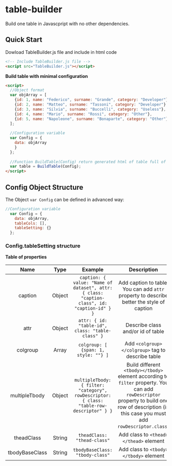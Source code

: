 # table-builder
Build one table in Javascpript with no other dependencies.

## Quick Start
Dowload TableBuilder.js file and include in html code

```html
<!-- Include TableBuilder.js file -->
<script src="TableBuilder.js"></script>
```

**Build table with minimal configuration**

```html
<script>
  //Object format
  var objArray = [
    {id: 1, name: "Federico", surname: "Grande", category: "Developer"}, 
    {id: 2, name: "Matteo", surname: "Tassoni", category: "Developer"}, 
    {id: 3, name: "Silvia", surname: "Buccelli", category: "Useless"},
    {id: 4, name: "Mario", surname: "Rossi", category: "Other"},
    {id: 5, name: "Napoleone", surname: "Bonaparte", category: "Other"}
  ];
  
  //Configuration variable
  var Config = {
    data: objArray
    }
  };
  
  //Function BuildTable(Config) return generated html of table full of data
  var table = BuildTable(Config);
</script>
```

## Config Object Structure
The Object `var Config` can be defined in advanced way:
```js
//Configuration variable
  var Config = {
    data: objArray,
    tableCols: [],
    tableSetting: {}
  };
```

### Config.tableSetting structure
**Table of properties**

|Name|Type|Example|Description|
|:---:|:---:|:---:|:---:|
|caption|Object|`caption: { value: "Name of dataset", attr: { class: "caption-class", id: "caption-id" } }`|Add caption to table. You can add `attr` property to describe better the style of caption|
|attr|Object|`attr: { id: "table-id", class: "table-class" }`|Describe class and/or id of table|
|colgroup|Array|`colgroup: [ {span: 1, style: ""} ]`|Add `<colgroup></colgroup>` tag to describe table|
|multipleTbody|Object|`multipleTbody: { filter: "category", rowDescriptor: { class: "table-row-descriptor" } }`|Build different `<tbody></tbody>` element according to `filter` property. You can add `rowDescriptor` property to build one row of description (in this case you must add `rowDescriptor.class`)|
|theadClass|String|`theadClass: "thead-class"`|Add class to `<thead></thead>` element|
|tbodyBaseClass|String|`tbodyBaseClass: "tbody-class"`|Add class to `<tbody></tbody>` element|
